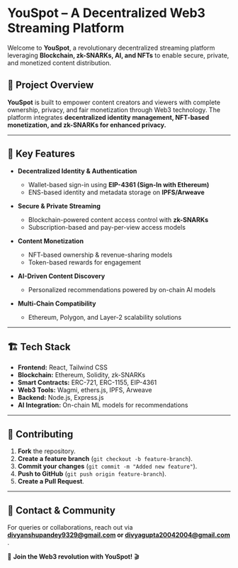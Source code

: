 # YouSpot – A Decentralized Web3 Streaming Platform

Welcome to **YouSpot**, a revolutionary decentralized streaming platform leveraging **Blockchain, zk-SNARKs, AI, and NFTs** to enable secure, private, and monetized content distribution.

## 🚀 Project Overview
**YouSpot** is built to empower content creators and viewers with complete ownership, privacy, and fair monetization through Web3 technology. The platform integrates **decentralized identity management, NFT-based monetization, and zk-SNARKs for enhanced privacy.**

---

## 🌟 Key Features
- **Decentralized Identity & Authentication**
  - Wallet-based sign-in using **EIP-4361 (Sign-In with Ethereum)**
  - ENS-based identity and metadata storage on **IPFS/Arweave**

- **Secure & Private Streaming**
  - Blockchain-powered content access control with **zk-SNARKs**
  - Subscription-based and pay-per-view access models

- **Content Monetization**
  - NFT-based ownership & revenue-sharing models
  - Token-based rewards for engagement

- **AI-Driven Content Discovery**
  - Personalized recommendations powered by on-chain AI models

- **Multi-Chain Compatibility**
  - Ethereum, Polygon, and Layer-2 scalability solutions

---

## 🏗 Tech Stack
- **Frontend:** React, Tailwind CSS
- **Blockchain:** Ethereum, Solidity, zk-SNARKs
- **Smart Contracts:** ERC-721, ERC-1155, EIP-4361
- **Web3 Tools:** Wagmi, ethers.js, IPFS, Arweave
- **Backend:** Node.js, Express.js
- **AI Integration:** On-chain ML models for recommendations

---

## 🤝 Contributing
1. **Fork** the repository.
2. **Create a feature branch** (`git checkout -b feature-branch`).
3. **Commit your changes** (`git commit -m "Added new feature"`).
4. **Push to GitHub** (`git push origin feature-branch`).
5. **Create a Pull Request**.



---

## 📩 Contact & Community
For queries or collaborations, reach out via **divyanshupandey9329@gmail.com or divyagupta20042004@gmail.com** .

🚀 **Join the Web3 revolution with YouSpot!** 🎬

